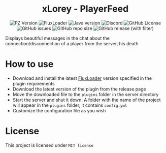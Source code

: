 <div align="center">
    <h1>xLorey - PlayerFeed</h1>
</div>

<p align="center">
    <img alt="PZ Version" src="https://img.shields.io/badge/Project_Zomboid-v41.78.16-blue">
    <img alt="FluxLoader" src="https://img.shields.io/badge/Flux_Loader->=0.8.3-yellow">
    <img alt="Java version" src="https://img.shields.io/badge/Java-17-orange">
    <a href="https://discord.gg/BwSuTdEGJ4" style="text-decoration: none;">
         <img alt="Discord" src="https://img.shields.io/discord/1174285070761197599.svg?label=&logo=discord&logoColor=ffffff&color=7389D8&labelColor=6A7EC2">
    </a>
    <img alt="GitHub License" src="https://img.shields.io/github/license/xLorey/xLorey-PlayerFeed">
    <img alt="GitHub issues" src="https://img.shields.io/github/issues-raw/xlorey/xLorey-PlayerFeed">
    <img alt="GitHub repo size" src="https://img.shields.io/github/repo-size/xlorey/xLorey-PlayerFeed">
    <img alt="GitHub release (with filter)" src="https://img.shields.io/github/v/release/xlorey/xLorey-PlayerFeed">
</p>

Displays beautiful messages in the chat about the connection/disconnection of a player from the server, his death

# How to use

- Download and install the latest [FluxLoader](https://github.com/xLorey/FluxLoader) version specified in the plugin requirements
- Download the latest version of the plugin from the release page
- Move the downloaded file to the `plugins` folder in the server directory
- Start the server and shut it down. A folder with the name of the project will appear in the `plugins` folder, it contains `config.yml`
- Customize the configuration file as you wish

# License

This project is licensed under `MIT license`
